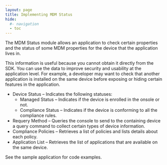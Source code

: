 ```yaml
---
layout: page
title: Implementing MDM Status
hide:
  #- navigation
  - toc
---
```


The MDM Status module allows an application to check certain properties and the status of some MDM properties for the device that the application lives in.

This information is useful because you cannot obtain it directly from the SDK. You can use the data to improve security and usability at the application level. For example, a developer may want to check that another application is installed on the same device before exposing or hiding certain features in the application.

  * Device Status – Indicates the following statuses:
    * Managed Status – Indicates if the device is enrolled in the onsole or not.
    * Compliance Status – Indicates if the device is conforming to all the compliance rules.
  * Requery Method – Queries the console to send to the containing device a query command to collect certain types of device information.
  * Compliance Policies – Retrieves a list of policies and lists details about each policy.
  * Application List – Retrieves the list of applications that are available on the same device.

See the sample application for code examples.

